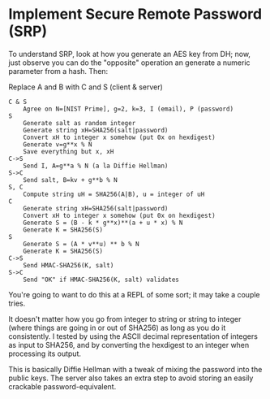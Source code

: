 # Implement Secure Remote Password (SRP)

To understand SRP, look at how you generate an AES key from DH; now,
just observe you can do the "opposite" operation an generate a numeric
parameter from a hash. Then:

Replace A and B with C and S (client & server)

    C & S
        Agree on N=[NIST Prime], g=2, k=3, I (email), P (password)
    S
        Generate salt as random integer
        Generate string xH=SHA256(salt|password)
        Convert xH to integer x somehow (put 0x on hexdigest)
        Generate v=g**x % N
        Save everything but x, xH
    C->S
        Send I, A=g**a % N (a la Diffie Hellman)
    S->C
        Send salt, B=kv + g**b % N
    S, C
        Compute string uH = SHA256(A|B), u = integer of uH
    C
        Generate string xH=SHA256(salt|password)
        Convert xH to integer x somehow (put 0x on hexdigest)
        Generate S = (B - k * g**x)**(a + u * x) % N
        Generate K = SHA256(S)
    S
        Generate S = (A * v**u) ** b % N
        Generate K = SHA256(S)
    C->S
        Send HMAC-SHA256(K, salt)
    S->C
        Send "OK" if HMAC-SHA256(K, salt) validates

You're going to want to do this at a REPL of some sort; it may take a
couple tries.

It doesn't matter how you go from integer to string or string to
integer (where things are going in or out of SHA256) as long as you do
it consistently. I tested by using the ASCII decimal representation of
integers as input to SHA256, and by converting the hexdigest to an
integer when processing its output.

This is basically Diffie Hellman with a tweak of mixing the password
into the public keys. The server also takes an extra step to avoid
storing an easily crackable password-equivalent.
